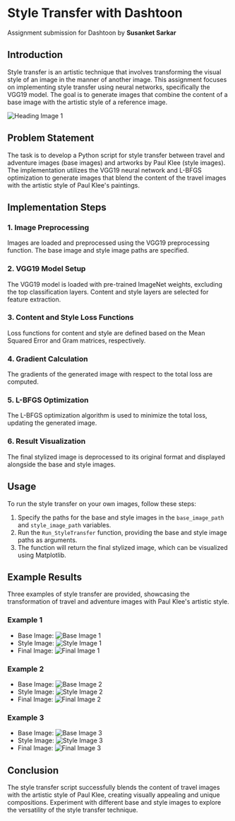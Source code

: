 # Style Transfer with Dashtoon
Assignment submission for Dashtoon by **Susanket Sarkar**

## Introduction
Style transfer is an artistic technique that involves transforming the visual style of an image in the manner of another image. This assignment focuses on implementing style transfer using neural networks, specifically the VGG19 model. The goal is to generate images that combine the content of a base image with the artistic style of a reference image.

![Heading Image 1](path/to/base_image_1)

## Problem Statement
The task is to develop a Python script for style transfer between travel and adventure images (base images) and artworks by Paul Klee (style images). The implementation utilizes the VGG19 neural network and L-BFGS optimization to generate images that blend the content of the travel images with the artistic style of Paul Klee's paintings.

## Implementation Steps

### 1. Image Preprocessing
Images are loaded and preprocessed using the VGG19 preprocessing function. The base image and style image paths are specified.

### 2. VGG19 Model Setup
The VGG19 model is loaded with pre-trained ImageNet weights, excluding the top classification layers. Content and style layers are selected for feature extraction.

### 3. Content and Style Loss Functions
Loss functions for content and style are defined based on the Mean Squared Error and Gram matrices, respectively.

### 4. Gradient Calculation
The gradients of the generated image with respect to the total loss are computed.

### 5. L-BFGS Optimization
The L-BFGS optimization algorithm is used to minimize the total loss, updating the generated image.

### 6. Result Visualization
The final stylized image is deprocessed to its original format and displayed alongside the base and style images.

## Usage
To run the style transfer on your own images, follow these steps:
1. Specify the paths for the base and style images in the `base_image_path` and `style_image_path` variables.
2. Run the `Run_StyleTransfer` function, providing the base and style image paths as arguments.
3. The function will return the final stylized image, which can be visualized using Matplotlib.

## Example Results
Three examples of style transfer are provided, showcasing the transformation of travel and adventure images with Paul Klee's artistic style.

### Example 1
- Base Image: ![Base Image 1](path/to/base_image_1)
- Style Image: ![Style Image 1](path/to/style_image_1)
- Final Image: ![Final Image 1](path/to/final_image_1)

### Example 2
- Base Image: ![Base Image 2](path/to/base_image_2)
- Style Image: ![Style Image 2](path/to/style_image_2)
- Final Image: ![Final Image 2](path/to/final_image_2)

### Example 3
- Base Image: ![Base Image 3](path/to/base_image_3)
- Style Image: ![Style Image 3](path/to/style_image_3)
- Final Image: ![Final Image 3](path/to/final_image_3)

## Conclusion
The style transfer script successfully blends the content of travel images with the artistic style of Paul Klee, creating visually appealing and unique compositions. Experiment with different base and style images to explore the versatility of the style transfer technique.
